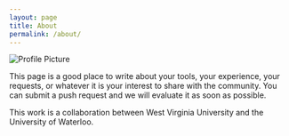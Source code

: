 ```yaml
---
layout: page
title: About
permalink: /about/
---
```


<img src="{{ site.baseurl }}/assets/tool.png" title="Profile Picture" class="profile">

This page is a good place to write about your tools, your experience, your requests, or whatever it is your interest to share with the community. You can submit a push request and we will evaluate it as soon as possible.

This work is a collaboration between West Virginia University and the University of Waterloo.
<!--
Centrarium is a custom theme for Jekyll, made by [Ben Centra][bencentra] for his own blog. He'd be humbled if you liked it enough to use it as well! Installation and configuration instructions can be found in the [GitHub repository](https://github.com/bencentra/centrarium).

This page is a good place to write about yourself, your project, your product, or whatever it is your site is for. You can replace the image above, or you can get rid of it entirely. 

You can find out more info about customizing your Jekyll theme, as well as basic Jekyll usage documentation at [jekyllrb.com](http://jekyllrb.com/). And you can find the source code for Jekyll at [github.com/jekyll/jekyll](https://github.com/jekyll/jekyll)
-->

[centrarium]: https://github.com/bencentra/centrarium
[bencentra]: http://bencentra.com
[jekyll]: https://github.com/jekyll/jekyll
